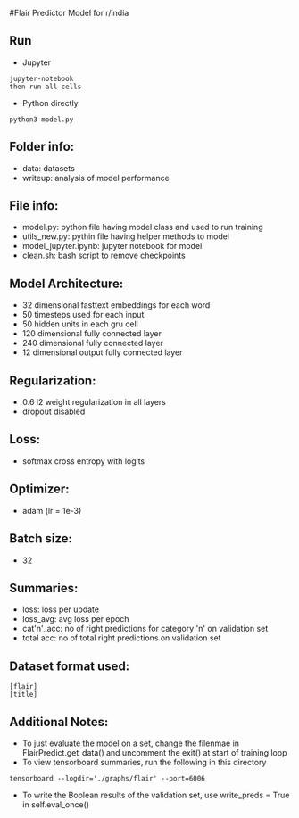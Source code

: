 #Flair Predictor Model for r/india

## Run
* Jupyter
```
jupyter-notebook
then run all cells
```
* Python directly
```
python3 model.py
```

## Folder info:
* data: datasets
* writeup: analysis of model performance

## File info:
* model.py: python file having model class and used to run training
* utils\_new.py: pythin file having helper methods to model
* model\_jupyter.ipynb: jupyter notebook for model
* clean.sh: bash script to remove checkpoints

## Model Architecture:
* 32 dimensional fasttext embeddings for each word
* 50 timesteps used for each input
* 50 hidden units in each gru cell
* 120 dimensional fully connected layer
* 240 dimensional fully connected layer
* 12 dimensional output fully connected layer

## Regularization:
* 0.6 l2 weight regularization in all layers
* dropout disabled

## Loss:
* softmax cross entropy with logits

## Optimizer:
* adam (lr = 1e-3)

## Batch size:
* 32

## Summaries:
* loss: loss per update
* loss\_avg: avg loss per epoch
* cat'n'\_acc: no of right predictions for category 'n' on validation set
* total acc: no of total right predictions on validation set

## Dataset format used:

```
[flair]
[title]
```

## Additional Notes:
* To just evaluate the model on a set, change the filenmae in FlairPredict.get\_data() and uncomment the exit() at start of training loop
* To view tensorboard summaries, run the following in this directory

```
tensorboard --logdir='./graphs/flair' --port=6006
```

* To write the Boolean results of the validation set, use write\_preds = True in self.eval\_once()

